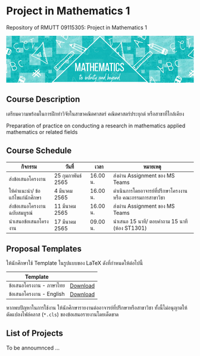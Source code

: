 # Project in Mathematics 1
Repository of RMUTT 09115305: Project in Mathematics 1

![Banner](./banner.jpg)

## Course Description

เตรียมความพร้อมในการฝึกทำวิจัยในสาขาคณิตศาสตร์ คณิตศาสตร์ประยุกต์ หรือสาขาที่ใกล้เคียง

Preparation of practice on conducting a research in mathematics applied mathematics or related fields



## Course Schedule

| กิจกรรม    | วันที่  |  เวลา |  หมายเหตุ   |
|----------|------|-------|-----------|
| ส่งข้อเสนอโครงงาน | 25 กุมภาพันธ์ 2565 | 16.00 น. | ส่งผ่าน Assignment ของ MS Teams |
| ให้คำแนะนำ/ ข้อแก้ไขแก่นักศึกษา | 4 มีนาคม 2565 | 16.00 น. | ดำเนินการโดยอาจารย์ที่ปรึกษาโครงงาน หรือ คณะกรรมการสาขาวิชา |
| ส่งข้อเสนอโครงงานฉบับสมบูรณ์ | 11 มีนาคม 2565 | 16.00 น. | ส่งผ่าน Assignment ของ MS Teams |
| นำเสนอข้อเสนอโครงงาน | 17 มีนาคม 2565 | 09.00 น. | นำเสนอ 15 นาที/ ตอบคำถาม 15 นาที (ห้อง ST1301) |


## Proposal Templates

ให้นักศึกษาใช้ Template ในรูปแบบของ LaTeX ดังที่กำหนดให้ต่อไปนี้

| Template |          |
|----------|----------|
| ข้อเสนอโครงงาน - ภาษาไทย   | [Download](./templates/th_template.zip) |
| ข้อเสนอโครงงาน - English  | [Download](./templates/en_template.zip) |

หากพบปัญหาในการใช้งาน ให้นักศึกษารายงานต่ออาจารย์ที่ปรึกษาหรือสาขาวิชา
ทั้งนี้ไม่อนุญาตให้ดัดแปลงไฟล์คลาส (`*.cls`) ของข้อเสนอรายงานโดยเด็ดขาด


## List of Projects

To be annoumnced ...
